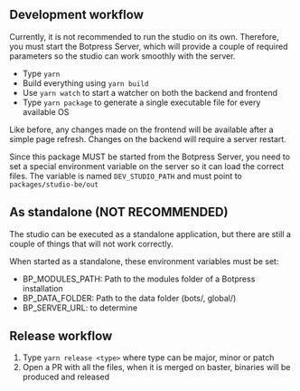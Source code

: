 ## Development workflow

Currently, it is not recommended to run the studio on its own. Therefore, you must start the Botpress Server, which will provide a couple of required parameters so the studio can work smoothly with the server.

- Type `yarn`
- Build everything using `yarn build`
- Use `yarn watch` to start a watcher on both the backend and frontend
- Type `yarn package` to generate a single executable file for every available OS

Like before, any changes made on the frontend will be available after a simple page refresh. Changes on the backend will require a server restart.

Since this package MUST be started from the Botpress Server, you need to set a special environment variable on the server so it can load the correct files.
The variable is named `DEV_STUDIO_PATH` and must point to `packages/studio-be/out`

## As standalone (NOT RECOMMENDED)

The studio can be executed as a standalone application, but there are still a couple of things that will not work correctly.

When started as a standalone, these environment variables must be set:

- BP_MODULES_PATH: Path to the modules folder of a Botpress installation
- BP_DATA_FOLDER: Path to the data folder (bots/, global/)
- BP_SERVER_URL: to determine

## Release workflow

1. Type `yarn release <type>` where type can be major, minor or patch
2. Open a PR with all the files, when it is merged on baster, binaries will be produced and released
